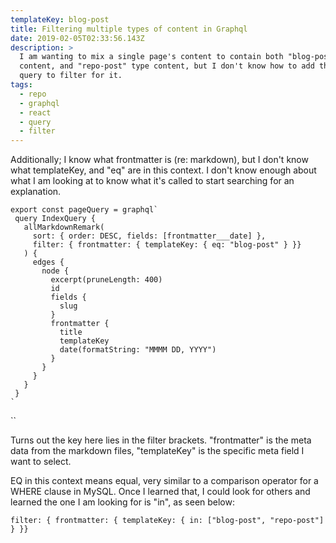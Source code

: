 ```yaml
---
templateKey: blog-post
title: Filtering multiple types of content in Graphql
date: 2019-02-05T02:33:56.143Z
description: >
  I am wanting to mix a single page's content to contain both "blog-post" type
  content, and "repo-post" type content, but I don't know how to add that to the
  query to filter for it.
tags:
  - repo
  - graphql
  - react
  - query
  - filter
---
```



Additionally; I know what frontmatter is (re: markdown), but I don't know what templateKey, and "eq" are in this context. I don't know enough about what I am looking at to know what it's called to start searching for an explanation.



``export const pageQuery = graphql```\
`  query IndexQuery {`\
`    allMarkdownRemark(`\
`      sort: { order: DESC, fields: [frontmatter___date] },`\
`      filter: { frontmatter: { templateKey: { eq: "blog-post" } }}`\
`    ) {`\
`      edges {`\
`        node {`\
`          excerpt(pruneLength: 400)`\
`          id`\
`          fields {`\
`            slug`\
`          }`\
`          frontmatter {`\
`            title`\
`            templateKey`\
`            date(formatString: "MMMM DD, YYYY")`\
`          }`\
`        }`\
`      }`\
`    }`\
`  }`\
`` ` ``

``

Turns out the key here lies in the filter brackets. "frontmatter" is the meta data from the markdown files, "templateKey" is the specific meta field I want to select.



EQ in this context means equal, very similar to a comparison operator for a WHERE clause in MySQL. Once I learned that, I could look for others and learned the one I am looking for is "in", as seen below:

`filter: { frontmatter: { templateKey: { in: ["blog-post", "repo-post"] } }}`
